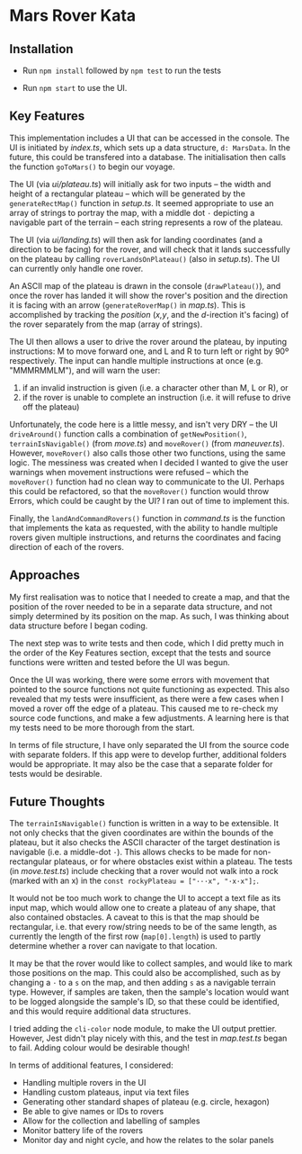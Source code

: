 # Mars Rover Kata

## Installation

- Run `npm install` followed by `npm test` to run the tests

- Run `npm start` to use the UI.

## Key Features

This implementation includes a UI that can be accessed in the console. The UI is initiated by _index.ts_, which sets up a data structure, `d: MarsData`. In the future, this could be transfered into a database. The initialisation then calls the function `goToMars()` to begin our voyage.

The UI (via _ui/plateau.ts_) will initially ask for two inputs – the width and height of a rectangular plateau – which will be generated by the `generateRectMap()` function in _setup.ts_. It seemed appropriate to use an array of strings to portray the map, with a middle dot `·` depicting a navigable part of the terrain – each string represents a row of the plateau.

The UI (via _ui/landing.ts_) will then ask for landing coordinates (and a direction to be facing) for the rover, and will check that it lands successfully on the plateau by calling `roverLandsOnPlateau()` (also in _setup.ts_). The UI can currently only handle one rover.

An ASCII map of the plateau is drawn in the console (`drawPlateau()`), and once the rover has landed it will show the rover's position and the direction it is facing with an arrow (`generateRoverMap()` in _map.ts_). This is accomplished by tracking the _position_ (_x,y_, and the _d_-irection it's facing) of the rover separately from the map (array of strings).

The UI then allows a user to drive the rover around the plateau, by inputing instructions: M to move forward one, and L and R to turn left or right by 90º respectively. The input can handle multiple instructions at once (e.g. "MMMRMMLM"), and will warn the user:

1. if an invalid instruction is given (i.e. a character other than M, L or R), or
2. if the rover is unable to complete an instruction (i.e. it will refuse to drive off the plateau)

Unfortunately, the code here is a little messy, and isn't very DRY – the UI `driveAround()` function calls a combination of `getNewPosition()`, `terrainIsNavigable()` (from _move.ts_) and `moveRover()` (from _maneuver.ts_). However, `moveRover()` also calls those other two functions, using the same logic. The messiness was created when I decided I wanted to give the user warnings when movement instructions were refused – which the `moveRover()` function had no clean way to communicate to the UI. Perhaps this could be refactored, so that the `moveRover()` function would throw Errors, which could be caught by the UI? I ran out of time to implement this.

Finally, the `landAndCommandRovers()` function in _command.ts_ is the function that implements the kata as requested, with the ability to handle multiple rovers given multiple instructions, and returns the coordinates and facing direction of each of the rovers.

## Approaches

My first realisation was to notice that I needed to create a map, and that the position of the rover needed to be in a separate data structure, and not simply determined by its position on the map. As such, I was thinking about data structure before I began coding.

The next step was to write tests and then code, which I did pretty much in the order of the Key Features section, except that the tests and source functions were written and tested before the UI was begun.

Once the UI was working, there were some errors with movement that pointed to the source functions not quite functioning as expected. This also revealed that my tests were insufficient, as there were a few cases when I moved a rover off the edge of a plateau. This caused me to re-check my source code functions, and make a few adjustments. A learning here is that my tests need to be more thorough from the start.

In terms of file structure, I have only separated the UI from the source code with separate folders. If this app were to develop further, additional folders would be appropriate. It may also be the case that a separate folder for tests would be desirable.

## Future Thoughts

The `terrainIsNavigable()` function is written in a way to be extensible. It not only checks that the given coordinates are within the bounds of the plateau, but it also checks the ASCII character of the target destination is navigable (i.e. a middle-dot `·`). This allows checks to be made for non-rectangular plateaus, or for where obstacles exist within a plateau. The tests (in _move.test.ts_) include checking that a rover would not walk into a rock (marked with an x) in the `const rockyPlateau = ["···x", "·x·x"];`.

It would not be too much work to change the UI to accept a text file as its input map, which would allow one to create a plateau of any shape, that also contained obstacles. A caveat to this is that the map should be rectangular, i.e. that every row/string needs to be of the same length, as currently the length of the first row (`map[0].length`) is used to partly determine whether a rover can navigate to that location.

It may be that the rover would like to collect samples, and would like to mark those positions on the map. This could also be accomplished, such as by changing a `·` to a `s` on the map, and then adding `s` as a navigable terrain type. However, if samples are taken, then the sample's location would want to be logged alongside the sample's ID, so that these could be identified, and this would require additional data structures.

I tried adding the `cli-color` node module, to make the UI output prettier. However, Jest didn't play nicely with this, and the test in _map.test.ts_ began to fail. Adding colour would be desirable though!

In terms of additional features, I considered:

- Handling multiple rovers in the UI
- Handling custom plateaus, input via text files
- Generating other standard shapes of plateau (e.g. circle, hexagon)
- Be able to give names or IDs to rovers
- Allow for the collection and labelling of samples
- Monitor battery life of the rovers
- Monitor day and night cycle, and how the relates to the solar panels
